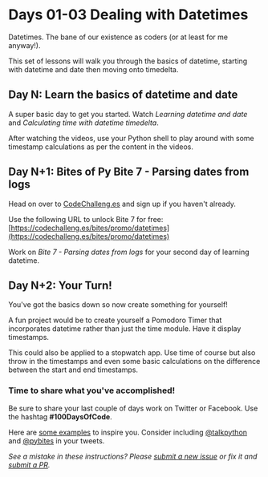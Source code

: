 # Days 01-03 Dealing with Datetimes

Datetimes. The bane of our existence as coders (or at least for me anyway!).

This set of lessons will walk you through the basics of datetime, starting with datetime and date then moving onto timedelta.


## Day N: Learn the basics of datetime and date

A super basic day to get you started. Watch *Learning datetime and date* and *Calculating time with datetime timedelta*.

After watching the videos, use your Python shell to play around with some timestamp calculations as per the content in the videos. 


## Day N+1: Bites of Py Bite 7 - Parsing dates from logs

Head on over to [CodeChalleng.es](https://codechalleng.es) and sign up if you haven't already.

Use the following URL to unlock Bite 7 for free: [https://codechalleng.es/bites/promo/datetimes](https://codechalleng.es/bites/promo/datetimes)

Work on *Bite 7 - Parsing dates from logs* for your second day of learning datetime.


## Day N+2: Your Turn!

You've got the basics down so now create something for yourself!

A fun project would be to create yourself a Pomodoro Timer that incorporates datetime rather than just the time module. Have it display timestamps.

This could also be applied to a stopwatch app. Use time of course but also throw in the timestamps and even some basic calculations on the difference between the start and end timestamps.


### Time to share what you've accomplished!

Be sure to share your last couple of days work on Twitter or Facebook. Use the hashtag **#100DaysOfCode**. 

Here are [some examples](https://twitter.com/search?q=%23100DaysOfCode) to inspire you. Consider including [@talkpython](https://twitter.com/talkpython) and [@pybites](https://twitter.com/pybites) in your tweets.

*See a mistake in these instructions? Please [submit a new issue](https://github.com/talkpython/100daysofcode-with-python-course/issues) or fix it and [submit a PR](https://github.com/talkpython/100daysofcode-with-python-course/pulls).*